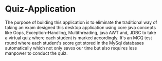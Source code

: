 # Quiz-Application
The purpose of building this application is to eliminate the traditional way of taking an exam designed this desktop application using core java concepts like Oops,
Exception-Handling, Multithreading, java AWT and, JDBC to take a virtual quiz where each student is marked accordingly.
It's an MCQ test round where each student's score got stored in the MySql databases automatically which not only saves our time but also requires less manpower to conduct the quiz.
